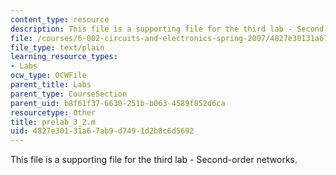 ```yaml
---
content_type: resource
description: This file is a supporting file for the third lab - Second-order networks.
file: /courses/6-002-circuits-and-electronics-spring-2007/4827e30131a67ab9d7491d2b8c6d5692_prelab_3_2.m
file_type: text/plain
learning_resource_types:
- Labs
ocw_type: OCWFile
parent_title: Labs
parent_type: CourseSection
parent_uid: b8f61f37-6630-251b-b063-4589f052d6ca
resourcetype: Other
title: prelab_3_2.m
uid: 4827e301-31a6-7ab9-d749-1d2b8c6d5692
---
```

This file is a supporting file for the third lab - Second-order networks.


